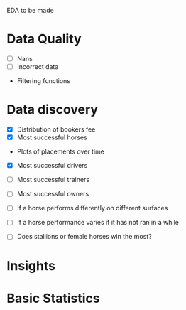 EDA to be made

# Data Quality
 - [ ] Nans
 - [ ] Incorrect data
  - Filtering functions
  
# Data discovery
 - [x] Distribution of bookers fee 
 - [x] Most successful horses 
  - Plots of placements over time
 - [x] Most successful drivers
 - [ ] Most successful trainers
 - [ ] Most successful owners
 - [ ] If a horse performs differently on different surfaces
 - [ ] If a horse performance varies if it has not ran in a while
 - [ ] Does stallions or female horses win the most?



# Insights


# Basic Statistics



